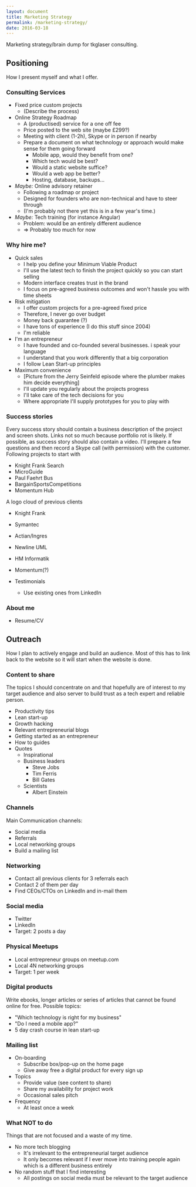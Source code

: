 ```yaml
---
layout: document
title: Marketing Strategy
permalink: /marketing-strategy/
date: 2016-03-18
---
```

Marketing strategy/brain dump for tkglaser consulting.

## Positioning
How I present myself and what I offer.

### Consulting Services
- Fixed price custom projects
  - (Describe the process)
- Online Strategy Roadmap
  - A (productised) service for a one off fee
  - Price posted to the web site (maybe £299?)
  - Meeting with client (1-2h), Skype or in person if nearby
  - Prepare a document on what technology or approach would make sense for them going forward
    - Mobile app, would they benefit from one?
    - Which tech would be best?
    - Would a static website suffice?
    - Would a web app be better?
    - Hosting, database, backups...
- *Maybe:* Online advisory retainer
  - Following a roadmap or project
  - Designed for founders who are non-technical and have to steer through
  - (I'm probably not there yet this is in a few year's time.)
- *Maybe:* Tech training (for instance Angular)
  - Problem: would be an entirely different audience
  - => Probably too much for now

### Why hire me?
- Quick sales
  - I help you define your Minimum Viable Product
  - I'll use the latest tech to finish the project quickly so you can start selling
  - Modern interface creates trust in the brand
  - I focus on pre-agreed business outcomes and won't hassle you with time sheets
- Risk mitigation
  - I offer custom projects for a pre-agreed fixed price
  - Therefore, I never go over budget
  - Money back guarantee (?)
  - I have tons of experience (I do this stuff since 2004)
  - I'm reliable
- I'm an entrepreneur
  - I have founded and co-founded several businesses. i speak your language
  - I understand that you work differently that a big corporation
  - I follow Lean Start-up principles
- Maximum convenience
  - [Picture from the Jerry Seinfeld episode where the plumber 
    makes him decide everything]
  - I'll update you regularly about the projects progress
  - I'll take care of the tech decisions for you
  - Where appropriate I'll supply prototypes for you to play with

### Success stories
Every success story should contain a business description of the project and screen shots. 
Links not so much because portfolio rot is likely. If possible, as success story should also
contain a video. I'll prepare a few questions and then record a Skype call (with permission)
with the customer. Following projects to start with
- Knight Frank Search
- MicroGuide
- Paul Faehrt Bus
- BargainSportsCompetitions
- Momentum Hub

A logo cloud of previous clients
- Knight Frank
- Symantec
- Actian/Ingres
- Newline UML
- HM Informatik
- Momentum(?)

- Testimonials
  - Use existing ones from LinkedIn

### About me
- Resume/CV

## Outreach
How I plan to actively engage and build an audience. Most of this has to link back to the
website so it will start when the website is done.

### Content to share
The topics I should concentrate on and that hopefully are of interest to my target 
audience and also server to build trust as a tech expert and reliable person.
- Productivity tips
- Lean start-up
- Growth hacking
- Relevant entrepreneurial blogs
- Getting started as an entrepreneur
- How to guides
- Quotes
  - Inspirational
  - Business leaders
    - Steve Jobs
    - Tim Ferris
    - Bill Gates
  - Scientists
    - Albert Einstein

### Channels
Main Communication channels:
- Social media
- Referrals
- Local networking groups
- Build a mailing list

### Networking
- Contact all previous clients for 3 referrals each
- Contact 2 of them per day
- Find CEOs/CTOs on LinkedIn and in-mail them

### Social media
- Twitter
- LinkedIn
- Target: 2 posts a day

### Physical Meetups
- Local entrepreneur groups on meetup.com
- Local 4N networking groups
- Target: 1 per week

### Digital products
Write ebooks, longer articles or series of articles that cannot be found 
online for free. Possible topics:
- "Which technology is right for my business"
- "Do I need a mobile app?"
- 5 day crash course in lean start-up

### Mailing list
- On-boarding
  - Subscribe box/pop-up on the home page
  - Give away free a digital product for every sign up
- Topics
  - Provide value (see content to share)
  - Share my availability for project work
  - Occasional sales pitch
- Frequency
  - At least once a week

### What NOT to do
Things that are not focused and a waste of my time.
- No more tech blogging
  - It's irrelevant to the entrepreneurial target audience
  - It only becomes relevant if I ever move into training people again which is a different business entirely
- No random stuff that I find interesting
  - All postings on social media must be relevant to the target audience
